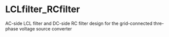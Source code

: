 # LCLfilter_RCfilter
AC-side LCL filter and DC-side RC filter design for the grid-connected thre-phase voltage source converter
